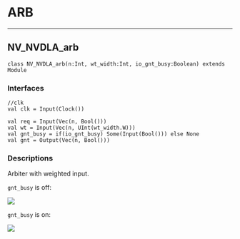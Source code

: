 # ARB

----

## NV_NVDLA_arb

```
class NV_NVDLA_arb(n:Int, wt_width:Int, io_gnt_busy:Boolean) extends Module

```

### Interfaces

```
//clk
val clk = Input(Clock())

val req = Input(Vec(n, Bool()))
val wt = Input(Vec(n, UInt(wt_width.W)))
val gnt_busy = if(io_gnt_busy) Some(Input(Bool())) else None
val gnt = Output(Vec(n, Bool()))
```

### Descriptions

Arbiter with weighted input.


`gnt_busy` is off:

<img class="cora" src="/img/soDLA-jpgs/arb_test0.jpg" /> 

`gnt_busy` is on:

<img class="cora" src="/img/soDLA-jpgs/arb_test1.jpg" /> 

























